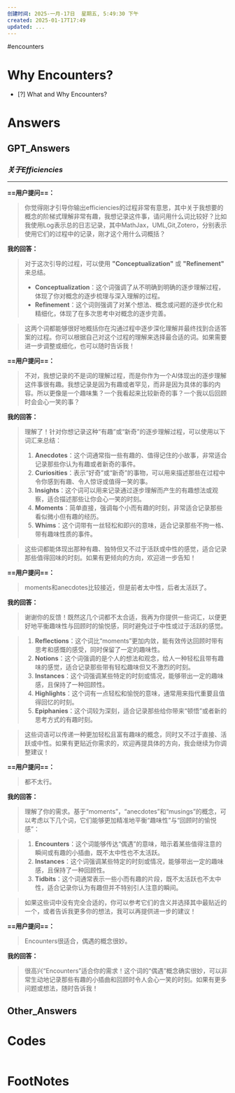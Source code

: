```yaml
---
创建时间: 2025-一月-17日  星期五, 5:49:30 下午
created: 2025-01-17T17:49
updated: ...
---
```

#encounters 

# Why Encounters?

- [?] What and Why Encounters?

# Answers

## GPT_Answers

### ***关于Efficiencies***

---

**==用户提问==：**
> 你觉得刚才引导你输出efficiencies的过程非常有意思，其中关于我想要的概念的阶梯式理解非常有趣，我想记录这件事，请问用什么词比较好？比如我使用Log表示总的日志记录，其中MathJax，UML,Git,Zotero，分别表示使用它们的过程中的记录，刚才这个用什么词概括？

**我的回答：**
> 对于这次引导的过程，可以使用 **"Conceptualization"** 或 **"Refinement"** 来总结。
> - **Conceptualization**：这个词强调了从不明确到明确的逐步理解过程，体现了你对概念的逐步梳理与深入理解的过程。
> - **Refinement**：这个词则强调了对某个想法、概念或问题的逐步优化和精细化，体现了在多次思考中对概念的逐步完善。

> 这两个词都能够很好地概括你在沟通过程中逐步深化理解并最终找到合适答案的过程。你可以根据自己对这个过程的理解来选择最合适的词。如果需要进一步调整或细化，也可以随时告诉我！

**==用户提问==：**
> 不对，我想记录的不是词的理解过程，而是你作为一个AI体现出的逐步理解这件事很有趣。我想记录是因为有趣或者罕见，而非是因为具体的事的内容。所以更像是一个趣味集？一个我看起来比较新奇的事？一个我以后回顾时会会心一笑的事？

**我的回答：**
> 理解了！针对你想记录这种“有趣”或“新奇”的逐步理解过程，可以使用以下词汇来总结：
> 1. **Anecdotes**：这个词通常指一些有趣的、值得记住的小故事，非常适合记录那些你认为有趣或者新奇的事件。
> 2. **Curiosities**：表示“好奇”或“新奇”的事物，可以用来描述那些在过程中令你感到有趣、令人惊讶或值得一笑的事。
> 3. **Insights**：这个词可以用来记录通过逐步理解而产生的有趣想法或观察，适合描述那些让你会心一笑的时刻。
> 4. **Moments**：简单直接，强调每个小而有趣的时刻，非常适合记录那些看似微小但有趣的经历。
> 5. **Whims**：这个词带有一丝轻松和即兴的意味，适合记录那些不拘一格、带有趣味性质的事件。

> 这些词都能体现出那种有趣、独特但又不过于活跃或中性的感觉，适合记录那些值得回味的时刻。如果有更倾向的方向，欢迎进一步告知！

**==用户提问==：**
> moments和anecdotes比较接近，但是前者太中性，后者太活跃了。

**我的回答：**
> 谢谢你的反馈！既然这几个词都不太合适，我再为你提供一些词汇，以便更好地平衡趣味性与回顾时的愉悦感，同时避免过于中性或过于活跃的感觉。

> 1. **Reflections**：这个词比“moments”更加内敛，能有效传达回顾时带有思考和感慨的感受，同时保留了一定的趣味性。
> 2. **Notions**：这个词强调的是个人的想法和观念，给人一种轻松且带有趣味的感觉，适合记录那些带有轻松趣味但又不激烈的时刻。
> 3. **Instances**：这个词强调某些特定的时刻或情况，能够带出一定的趣味感，且保持了一种回顾性。
> 4. **Highlights**：这个词有一点轻松和愉悦的意味，通常用来指代重要且值得回忆的时刻。
> 5. **Epiphanies**：这个词较为深刻，适合记录那些给你带来“顿悟”或者新的思考方式的有趣时刻。

> 这些词语可以传递一种更加轻松且富有趣味的概念，同时又不过于直接、活跃或中性。如果有更贴近你需求的，欢迎再提具体的方向，我会继续为你调整建议！

**==用户提问==：**
> 都不太行。

**我的回答：**
> 理解了你的需求。基于“moments”，“anecdotes”和“musings”的概念，可以考虑以下几个词，它们能够更加精准地平衡“趣味性”与“回顾时的愉悦感”：

> 1. **Encounters**：这个词能够传达“偶遇”的意味，暗示着某些值得注意的瞬间或有趣的小插曲，既不太中性也不太活跃。
> 2. **Instances**：这个词强调某些特定的时刻或情况，能够带出一定的趣味感，且保持了一种回顾性。
> 3. **Tidbits**：这个词通常表示一些小而有趣的片段，既不太活跃也不太中性，适合记录你认为有趣但并不特别引人注意的瞬间。

> 如果这些词中没有完全合适的，你可以参考它们的含义并选择其中最贴近的一个，或者告诉我更多你的想法，我可以再提供进一步的建议！

**==用户提问==：**
> Encounters很适合，偶遇的概念很妙。

**我的回答：**
> 很高兴“Encounters”适合你的需求！这个词的“偶遇”概念确实很妙，可以非常生动地记录那些有趣的小插曲和回顾时令人会心一笑的时刻。如果有更多问题或想法，随时告诉我！

## Other_Answers


# Codes

```python

```



# FootNotes
